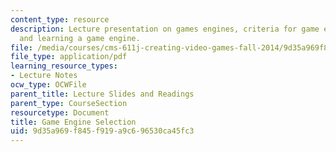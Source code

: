 ```yaml
---
content_type: resource
description: Lecture presentation on games engines, criteria for game engine selection,
  and learning a game engine.
file: /media/courses/cms-611j-creating-video-games-fall-2014/9d35a969f845f919a9c696530ca45fc3_MITCMS_611JF14_Game_Engine.pdf
file_type: application/pdf
learning_resource_types:
- Lecture Notes
ocw_type: OCWFile
parent_title: Lecture Slides and Readings
parent_type: CourseSection
resourcetype: Document
title: Game Engine Selection
uid: 9d35a969-f845-f919-a9c6-96530ca45fc3
---
```

